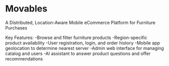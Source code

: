 # Movables

A Distributed, Location-Aware Mobile eCommerce Platform for Furniture Purchases

Key Features:
-Browse and filter furniture products
-Region-specific product availability
-User registration, login, and order history
-Mobile app geolocation to determine nearest server
-Admin web interface for managing catalog and users
-AI assistant to answer product questions and offer recommendations
